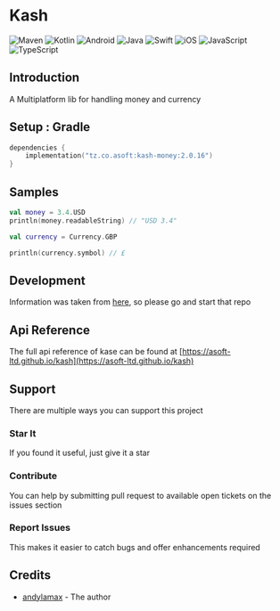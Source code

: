 # Kash

![Maven](https://img.shields.io/maven-central/v/tz.co.asoft/kash/2.0.16?style=for-the-badge)
![Kotlin](https://img.shields.io/badge/kotlin-multiplatform-blue?style=for-the-badge&logo=kotlin&logoColor=white)
![Android](https://img.shields.io/badge/Android-3DDC84?style=for-the-badge&logo=android&logoColor=white)
![Java](https://img.shields.io/badge/java-%23ED8B00.svg?style=for-the-badge&logo=&logoColor=white)
![Swift](https://img.shields.io/badge/swift-F54A2A?style=for-the-badge&logo=swift&logoColor=white)
![iOS](https://img.shields.io/badge/iOS-000000?style=for-the-badge&logo=ios&logoColor=white)
![JavaScript](https://img.shields.io/badge/javascript-%23323330.svg?style=for-the-badge&logo=javascript&logoColor=%23F7DF1E)
![TypeScript](https://img.shields.io/badge/typescript-%23007ACC.svg?style=for-the-badge&logo=typescript&logoColor=white)

## Introduction

A Multiplatform lib for handling money and currency

## Setup : Gradle

```kotlin
dependencies {
    implementation("tz.co.asoft:kash-money:2.0.16")
}
```

## Samples

```kotlin
val money = 3.4.USD
println(money.readableString) // "USD 3.4"

val currency = Currency.GBP

println(currency.symbol) // £
```

## Development

Information was taken from [here](https://github.com/mhs/world-currencies/blob/master/currencies.json), so please go and
start that repo

## Api Reference
The full api reference of kase can be found at [https://asoft-ltd.github.io/kash](https://asoft-ltd.github.io/kash)

## Support

There are multiple ways you can support this project

### Star It

If you found it useful, just give it a star

### Contribute

You can help by submitting pull request to available open tickets on the issues section

### Report Issues

This makes it easier to catch bugs and offer enhancements required

## Credits

- [andylamax](https://github.com/andylamax) - The author